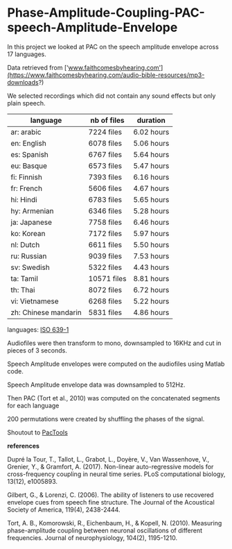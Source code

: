 # Phase-Amplitude-Coupling-PAC-speech-Amplitude-Envelope

In this project we looked at PAC on the speech amplitude envelope across 17 languages.

Data retrieved from [‘www.faithcomesbyhearing.com'](https://www.faithcomesbyhearing.com/audio-bible-resources/mp3-downloads?)

We selected recordings which did not contain any sound effects but only plain speech. 



language             | nb of files| duration   |
---------------------|------------|------------|
ar: arabic           | 7224 files | 6.02 hours |
en: English          | 6078 files | 5.06 hours |
es: Spanish          | 6767 files | 5.64 hours |
eu: Basque           | 6573 files | 5.47 hours |
fi: Finnish          | 7393 files | 6.16 hours |
fr: French           | 5606 files | 4.67 hours |
hi: Hindi            | 6783 files | 5.65 hours |
hy: Armenian         | 6346 files | 5.28 hours |
ja: Japanese         | 7758 files | 6.46 hours |
ko: Korean           | 7172 files | 5.97 hours |
nl: Dutch            | 6611 files | 5.50 hours |
ru: Russian          | 9039 files | 7.53 hours |
sv: Swedish          | 5322 files | 4.43 hours |
ta: Tamil            | 10571 files| 8.81 hours |
th: Thai             | 8072 files | 6.72 hours |
vi: Vietnamese       | 6268 files | 5.22 hours |
zh: Chinese mandarin | 5831 files | 4.86 hours |

languages: [ISO 639-1](https://en.wikipedia.org/wiki/List_of_ISO_639-1_codes)


    
Audiofiles were then transform to mono, downsampled to 16KHz and cut in pieces of 3 seconds.

Speech Amplitude envelopes were computed on the audiofiles using Matlab code.

Speech Amplitude envelope data was downsampled to 512Hz. 

Then PAC (Tort et al., 2010)  was computed on the concatenated segments for each language

200 permutations were created by shuffling the phases of the signal.

Shoutout to [PacTools](https://github.com/pactools/pactools)




**references**


Dupré la Tour, T., Tallot, L., Grabot, L., Doyère, V., Van Wassenhove, V., Grenier, Y., & Gramfort, A. (2017). Non-linear auto-regressive models for cross-frequency coupling in neural time series. PLoS computational biology, 13(12), e1005893.

Gilbert, G., & Lorenzi, C. (2006). The ability of listeners to use recovered envelope cues from speech fine structure. The Journal of the Acoustical Society of America, 119(4), 2438-2444.

Tort, A. B., Komorowski, R., Eichenbaum, H., & Kopell, N. (2010). Measuring phase-amplitude coupling between neuronal oscillations of different frequencies. Journal of neurophysiology, 104(2), 1195-1210.

